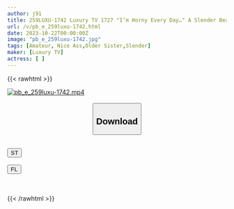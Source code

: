 ```yaml
---
author: j91
title: 259LUXU-1742 Luxury TV 1727 "I’m Horny Every Day…" A Slender Beauty Who Can’t Control Her Sexual Desire Makes Her First AV Appearance! The Best Sticky Blowjob With Split Tongue! Lewd Sex That Lets You Enjoy Pleasure As Per Your Instincts! ! (Haruno Ando)
url: /v/pb_e_259luxu-1742.html
date: 2023-10-22T00:00:00Z
image: "pb_e_259luxu-1742.jpg"
tags: [Amateur, Nice Ass,Older Sister,Slender]
maker: [Luxury TV]
actress: [ ]
---
```



{{< rawhtml >}}

<div class="video" data-videoid="BXxYDRexPzcyA9O">
    <a href="javascript:;">
        <img src="https://my.j91.asia/v/pb_e_259luxu-1742.jpg" width="WIDTH" height="HEIGHT" alt="pb_e_259luxu-1742.mp4" loading="lazy">
    </a>
</div>

<script type="text/javascript" src="https://j91.asia/asset/on-demand-st.js"></script>

<br>
  <link rel="stylesheet" href="https://j91.asia/asset/bs5.css">
  
  <center>
  <button class="btn btn-primary" type="button" data-bs-toggle="collapse" data-bs-target=".multi-collapse" aria-expanded="false" aria-controls="multiCollapseExample1 multiCollapseExample2"><h2>Download</h2></button></center>
</p>
<div class="row">
  <div class="col">
    <div class="collapse multi-collapse" id="multiCollapseExample1">
      <div class="card card-body">
	      	      <br>
<div class="buttons">  
<a href="https://streamtape.to/v/BXxYDRexPzcyA9O"><button class="btn-hover color-3"><i class="fa fa-download"></i> ST</button></a></div>
    </div>
  </div>
</div>
  <div class="col">
    <div class="collapse multi-collapse" id="multiCollapseExample2">
      <div class="card card-body">
	      <br>
<div class="buttons">
    <a href="https://filelions.online/f/46dzp5fpnvcs"><button class="btn-hover color-9"><i class="fa fa-download"></i> FL</button></a></div>
<br><br>
      </div>
    </div>
  </div>
</div>

{{< /rawhtml >}}